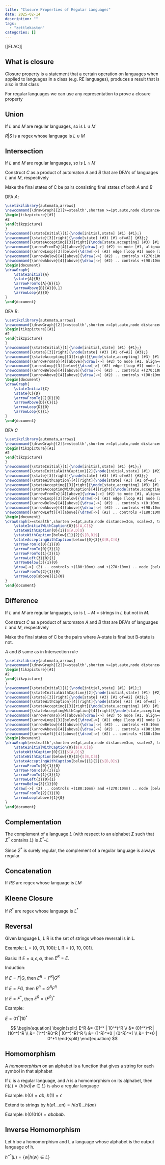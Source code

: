 ```yaml
---
title: "Closure Properties of Regular Languages"
date: 2025-02-14
description: ""
tags: 
  - "zettlekasten"
categories: []
---
```


[[ELAC]]

## What is closure

Closure property is a statement that a certain operation on languages when applied to languages in a class (e.g. RE languages), produces a result that is also in that class

For regular languages we can use any representation to prove a closure property

## Union

If $L$ and $M$ are regular languages, so is $L \cup M$ 

$R|S$ is a regex whose language is $L \cup M$ 

## Intersection

If $L$ and $M$ are regular languages, so is $L \cap M$ 

Construct $C$ as a product of automaton $A$ and $B$ that are DFA's of languages $L$ and $M$, respectively

Make the final states of C be pairs consisting final states of both $A$ and $B$

DFA $A$:

```tikz
\usetikzlibrary{automata,arrows}
\newcommand{\drawGraph}[2][>=stealth',shorten >=1pt,auto,node distance=1.5cm, scale=2, transform shape]{
\begin{tikzpicture}[#1]
#2
\end{tikzpicture}
}
\newcommand{\stateInitial}[1]{\node[initial,state] (#1) {#1};}
\newcommand{\state}[3][right]{\node[state] (#3) [#1 of=#2] {#3};}
\newcommand{\stateAccepting}[3][right]{\node[state,accepting] (#3) [#1 of=#2] {#3};}
\newcommand{\arrowFromTo}[4][above]{\draw[->] (#2) to node [#1, align=center] {#4} (#3);}
\newcommand{\arrowLoop}[3][below]{\draw[->] (#2) edge [loop #1] node [align=center] {#3} (#2);}
\newcommand{\arrowBelow}[4][above]{\draw[->] (#2) .. controls +(270:10mm) and +(270:10mm) .. node [#1, align=center] {#4} (#3);}
\newcommand{\arrowAbove}[4][above]{\draw[->] (#2) .. controls +(90:10mm) and +(90:10mm) .. node [#1, align=center] {#4} (#3);}
\begin{document}
\drawGraph{
	\stateInitial{A}
	\state{A}{B}
	\arrowFromTo{A}{B}{1}
	\arrowAbove{B}{A}{0,1}
	\arrowLoop{A}{0}
}
\end{document}
```

DFA $B$:

```tikz
\usetikzlibrary{automata,arrows}
\newcommand{\drawGraph}[2][>=stealth',shorten >=1pt,auto,node distance=1.5cm, scale=2, transform shape]{
\begin{tikzpicture}[#1]
#2
\end{tikzpicture}
}
\newcommand{\stateInitial}[1]{\node[initial,state] (#1) {#1};}
\newcommand{\state}[3][right]{\node[state] (#3) [#1 of=#2] {#3};}
\newcommand{\stateAccepting}[3][right]{\node[state,accepting] (#3) [#1 of=#2] {#3};}
\newcommand{\arrowFromTo}[4][above]{\draw[->] (#2) to node [#1, align=center] {#4} (#3);}
\newcommand{\arrowLoop}[3][below]{\draw[->] (#2) edge [loop #1] node [align=center] {#3} (#2);}
\newcommand{\arrowBelow}[4][above]{\draw[->] (#2) .. controls +(270:10mm) and +(270:10mm) .. node [#1, align=center] {#4} (#3);}
\newcommand{\arrowAbove}[4][above]{\draw[->] (#2) .. controls +(90:10mm) and +(90:10mm) .. node [#1, align=center] {#4} (#3);}
\begin{document}
\drawGraph{
	\stateInitial{C}
	\state{C}{D}
	\arrowFromTo{C}{D}{0}
	\arrowAbove{D}{C}{1}
	\arrowLoop{D}{0}
	\arrowLoop{C}{1}
}
\end{document}
```

DFA $C$

```tikz
\usetikzlibrary{automata,arrows}
\newcommand{\drawGraph}[2][>=stealth',shorten >=1pt,auto,node distance=1.5cm, scale=2, transform shape]{
\begin{tikzpicture}[#1]
#2
\end{tikzpicture}
}
\newcommand{\stateInitial}[1]{\node[initial,state] (#1) {#1};}
\newcommand{\stateInitialWithCaption}[2]{\node[initial,state] (#1) {#2};}
\newcommand{\state}[3][right]{\node[state] (#3) [#1 of=#2] {#3};}
\newcommand{\stateWithCaption}[4][right]{\node[state] (#3) [#1 of=#2] {#4};}
\newcommand{\stateAccepting}[3][right]{\node[state,accepting] (#3) [#1 of=#2] {#3};}
\newcommand{\stateAcceptingWithCaption}[4][right]{\node[state,accepting] (#3) [#1 of=#2] {#4};}
\newcommand{\arrowFromTo}[4][above]{\draw[->] (#2) to node [#1, align=center] {#4} (#3);}
\newcommand{\arrowLoop}[3][below]{\draw[->] (#2) edge [loop #1] node [align=center] {#3} (#2);}
\newcommand{\arrowBelow}[4][above]{\draw[->] (#2) .. controls +(0:10mm) and +(270:10mm) .. node [#1, align=center] {#4} (#3);}
\newcommand{\arrowAbove}[4][above]{\draw[->] (#2) .. controls +(90:10mm) and +(90:10mm) .. node [#1, align=center] {#4} (#3);}
\newcommand{\arrowLeft}[4][above]{\draw[->] (#2) .. controls +(180:10mm) and +(180:10mm) .. node [#1, align=center] {#4} (#3);}
\begin{document}
\drawGraph[>=stealth',shorten >=1pt,auto,node distance=3cm, scale=2, transform shape]{
	\stateInitialWithCaption{0}{$[A,C]$}
	\stateWithCaption{0}{1}{$[A,D]$}
	\stateWithCaption[below]{1}{2}{$[B,D]$}
	\stateAcceptingWithCaption[below]{0}{3}{$[B,C]$}
	\arrowFromTo{0}{1}{0}
	\arrowFromTo{0}{3}{1}
	\arrowFromTo{1}{3}{1}
	\arrowLeft{3}{0}{1}
	\arrowBelow{3}{1}{0}
	\draw[->] (2) .. controls +(180:10mm) and +(270:10mm) .. node [below, align=center] {1} (0);
	\arrowFromTo{2}{1}{0}
	\arrowLoop[above]{1}{0}
}
\end{document}
```

## Difference

If $L$ and $M$ are regular languages, so is $L - M$  = strings in $L$ but not in $M$.

Construct $C$ as a product of automaton $A$ and $B$ that are DFA's of languages $L$ and $M$, respectively

Make the final states of C be the pairs where A-state is final but B-state is not.

$A$ and $B$ same as in Intersection rule

```tikz
\usetikzlibrary{automata,arrows}
\newcommand{\drawGraph}[2][>=stealth',shorten >=1pt,auto,node distance=1.5cm, scale=2, transform shape]{
\begin{tikzpicture}[#1]
#2
\end{tikzpicture}
}
\newcommand{\stateInitial}[1]{\node[initial,state] (#1) {#1};}
\newcommand{\stateInitialWithCaption}[2]{\node[initial,state] (#1) {#2};}
\newcommand{\state}[3][right]{\node[state] (#3) [#1 of=#2] {#3};}
\newcommand{\stateWithCaption}[4][right]{\node[state] (#3) [#1 of=#2] {#4};}
\newcommand{\stateAccepting}[3][right]{\node[state,accepting] (#3) [#1 of=#2] {#3};}
\newcommand{\stateAcceptingWithCaption}[4][right]{\node[state,accepting] (#3) [#1 of=#2] {#4};}
\newcommand{\arrowFromTo}[4][above]{\draw[->] (#2) to node [#1, align=center] {#4} (#3);}
\newcommand{\arrowLoop}[3][below]{\draw[->] (#2) edge [loop #1] node [align=center] {#3} (#2);}
\newcommand{\arrowBelow}[4][above]{\draw[->] (#2) .. controls +(0:10mm) and +(270:10mm) .. node [#1, align=center] {#4} (#3);}
\newcommand{\arrowAbove}[4][above]{\draw[->] (#2) .. controls +(90:10mm) and +(90:10mm) .. node [#1, align=center] {#4} (#3);}
\newcommand{\arrowLeft}[4][above]{\draw[->] (#2) .. controls +(180:10mm) and +(180:10mm) .. node [#1, align=center] {#4} (#3);}
\begin{document}
\drawGraph[>=stealth',shorten >=1pt,auto,node distance=3cm, scale=2, transform shape]{
	\stateInitialWithCaption{0}{$[A,C]$}
	\stateWithCaption{0}{1}{$[A,D]$}
	\stateWithCaption[below]{0}{3}{$[B,C]$}
	\stateAcceptingWithCaption[below]{1}{2}{$[B,D]$}
	\arrowFromTo{0}{1}{0}
	\arrowFromTo{0}{3}{1}
	\arrowFromTo{1}{3}{1}
	\arrowLeft{3}{0}{1}
	\arrowBelow{3}{1}{0}
	\draw[->] (2) .. controls +(180:10mm) and +(270:10mm) .. node [below, align=center] {1} (0);
	\arrowFromTo{2}{1}{0}
	\arrowLoop[above]{1}{0}
}
\end{document}
```

## Complementation

The complement of a language $L$ (with respect to an alphabet $\Sigma$ such that $\Sigma^*$ contains $L$) is $\Sigma^* – L$

Since $\Sigma^*$ is surely regular, the complement of a regular language is always regular.

## Concatenation

If $RS$ are regex whose language is $LM$

## Kleene Closure

If $R^*$ are regex whose language is $L^*$

## Reversal

Given language L, L R is the set of strings whose reversal is in L.

Example: L = {0, 01, 100}; L R = {0, 10, 001}.

Basis: If $E = a, \epsilon, \emptyset$, then $E^R = E$.

Induction:

If $E = F|G$, then $E^R = F^R | G^R$

If $E = FG$, then $E^R = G^RF^R$

If $E = F^*$, then $E^R = (F^R)^*$

Example:

$E = 01^* | 10^*$

$$
\begin{equation}
\begin{split}
E^R &= (01^* | 10^*)^R  \\
&= (01^*)^R | (10^*)^R \\
&= (1^*)^R0^R | (0^*)^R1^R \\
&= (1^R)^*0 | (0^R)^*1 \\
&= 1^*0 | 0^*1 
\end{split}
\end{equation}
$$

## Homomorphism

A *homomorphism* on an alphabet is a function that gives a string for each symbol in that alphabet

If $L$ is a regular language, and $h$ is a homomorphism on its alphabet, then $h(L) = \{h(w) | w \in L\}$ is also a regular language

Example: $h(0) = ab$; $h(1) = \epsilon$

Extend to strings by $h(a1…an ) = h(a1 )…h(an )$

Example: $h(01010) = ababab$.

## Inverse Homomorphism

Let h be a homomorphism and L a language whose alphabet is the output language of h.

$h^{-1}(L) = \{w | h(w) \in L\}$
